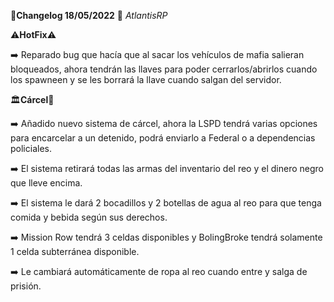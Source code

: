 🔴**Changelog 18/05/2022** 🔴 *AtlantisRP*


⚠️**HotFix**⚠️

➡️ Reparado bug que hacía que al sacar los vehículos de mafia salieran bloqueados, ahora tendrán las llaves para poder cerrarlos/abrirlos cuando los spawneen y se les borrará la llave cuando salgan del servidor.


🏛️**Cárcel**🚓

➡️ Añadido nuevo sistema de cárcel, ahora la LSPD tendrá varias opciones para encarcelar a un detenido, podrá enviarlo a Federal o a dependencias policiales.

➡️ El sistema retirará todas las armas del inventario del reo y el dinero negro que lleve encima.

➡️ El sistema le dará 2 bocadillos y 2 botellas de agua al reo para que tenga comida y bebida según sus derechos.

➡️ Mission Row tendrá 3 celdas disponibles y BolingBroke tendrá solamente 1 celda subterránea disponible.

➡️ Le cambiará automáticamente de ropa al reo cuando entre y salga de prisión.
